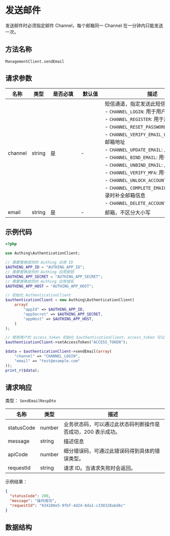 # 发送邮件

<!--
  警告⚠️：
  不要直接修改该文档，
  https://github.com/Authing/authing-docs-factory
  使用该项目进行生成
-->

<LastUpdated />

发送邮件时必须指定邮件 Channel，每个邮箱同一 Channel 在一分钟内只能发送一次。

## 方法名称

`ManagementClient.sendEmail`

## 请求参数

| 名称 | 类型 | <div style="width:80px">是否必填</div> | <div style="width:60px">默认值</div> | <div style="width:300px">描述</div> | <div style="width:200px">示例值</div> |
| ---- | ---- | ---- | ---- | ---- | ---- |
| channel | string | 是 | - | 短信通道，指定发送此短信的目的：<br>- `CHANNEL_LOGIN`: 用于用户登录<br>- `CHANNEL_REGISTER`: 用于用户注册<br>- `CHANNEL_RESET_PASSWORD`: 用于重置密码<br>- `CHANNEL_VERIFY_EMAIL_LINK`: 用于验证邮箱地址<br>- `CHANNEL_UPDATE_EMAIL`: 用于修改邮箱<br>- `CHANNEL_BIND_EMAIL`: 用于绑定邮箱<br>- `CHANNEL_UNBIND_EMAIL`: 用于解绑邮箱<br>- `CHANNEL_VERIFY_MFA`: 用于验证 MFA<br>- `CHANNEL_UNLOCK_ACCOUNT`: 用于自助解锁<br>- `CHANNEL_COMPLETE_EMAIL`: 用于注册/登录时补全邮箱信息   <br>- `CHANNEL_DELETE_ACCOUNT`: 用于注销账号<br>  | `CHANNEL_LOGIN` |
| email | string | 是 | - | 邮箱，不区分大小写  | `test@example.com` |




## 示例代码

```php
<?php

use Authing\AuthenticationClient;

// 需要替换成你的 Authing 应用 ID
$AUTHING_APP_ID = "AUTHING_APP_ID";
// 需要替换成你的 Authing 应用密钥
$AUTHING_APP_SECRET = "AUTHING_APP_SECRET";
// 需要替换成你的 Authing 应用域名
$AUTHING_APP_HOST = "AUTHING_APP_HOST";

// 初始化 AuthenticationClient
$authenticationClient = new Authing\AuthenticationClient(
    array(
        "appId" => $AUTHING_APP_ID,
        "appSecret" => $AUTHING_APP_SECRET,
        "appHost" => $AUTHING_APP_HOST,
    )
);

// 使用用户的 access_token 初始化 $authenticationClient，access_token 可以通过登录接口获取
$authenticationClient->setAccessToken("ACCESS_TOKEN");

$data = $authenticationClient->sendEmail(array(
    "channel" => "CHANNEL_LOGIN",
    "email" => "test@example.com"
));
print_r($data);

```



## 请求响应

类型： `SendEmailRespDto`

| 名称 | 类型 | 描述 |
| ---- | ---- | ---- |
| statusCode | number | 业务状态码，可以通过此状态码判断操作是否成功，200 表示成功。 |
| message | string | 描述信息 |
| apiCode | number | 细分错误码，可通过此错误码得到具体的错误类型。 |
| requestId | string | 请求 ID。当请求失败时会返回。 |



示例结果：

```json
{
  "statusCode": 200,
  "message": "操作成功",
  "requestId": "934108e5-9fbf-4d24-8da1-c330328abd6c"
}
```

## 数据结构


